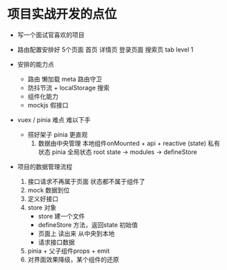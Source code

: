 # 项目实战开发的点位

- 写一个面试官喜欢的项目
- 路由配置安排好 5个页面
    首页 详情页 登录页面 搜索页 tab level 1
- 安排的能力点
    - 路由 懒加载 meta 路由守卫
    - 防抖节流 + localStorage 搜索
    - 组件化能力
    - mockjs 假接口

- vuex / pinia 难点 难以下手
    - 搭好架子 pinia 更直观
        1. 数据由中央管理
        本地组件onMounted + api + reactive
        (state) 私有状态
        pinia 全局状态
            root state -> modules -> defineStore

- 项目的数据管理流程
    1. 接口请求不再属于页面
        状态都不属于组件了
    2. mock 数据到位
    3. 定义好接口
    4. store 对象
        - store 建一个文件
        - defineStore  方法，返回state 初始值
        - 页面上 读出来 从中央到本地
        - 请求接口数据
    5. pinia + 父子组件props + emit
    6. 对界面效果降级，某个组件的还原

